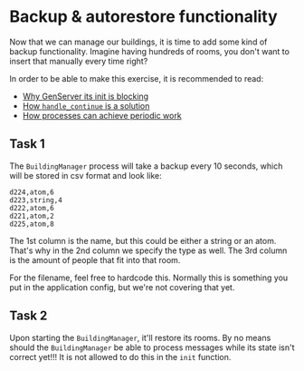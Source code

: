 # Backup & autorestore functionality

Now that we can manage our buildings, it is time to add some kind of backup functionality. Imagine having hundreds of rooms, you don't want to insert that manually every time right?

In order to be able to make this exercise, it is recommended to read:

* [Why GenServer its init is blocking](/elixir-otp/reading-materials/genserver/02_blocking_init.md)
* [How `handle_continue` is a solution](/elixir-otp/reading-materials/genserver/03_handle_continue.md)
* [How processes can achieve periodic work](/elixir-otp/reading-materials/genserver/04_periodic_work.md)

## Task 1

The `BuildingManager` process will take a backup every 10 seconds, which will be stored in csv format and look like:

```csv
d224,atom,6
d223,string,4
d222,atom,6
d221,atom,2
d225,atom,8
```

The 1st column is the name, but this could be either a string or an atom. That's why in the 2nd column we specify the type as well. The 3rd column is the amount of people that fit into that room.

For the filename, feel free to hardcode this. Normally this is something you put in the application config, but we're not covering that yet.

## Task 2

Upon starting the `BuildingManager`, it'll restore its rooms. By no means should the `BuildingManager` be able to process messages while its state isn't correct yet!!! It is not allowed to do this in the `init` function.
